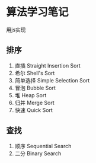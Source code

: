 # 算法学习笔记

用js实现

## 排序

1. 直插 Straight Insertion Sort
2. 希尔 Shell's Sort
3. 简单选择 Simple Selection Sort
4. 冒泡 Bubble Sort
5. 堆 Heap Sort
6. 归并 Merge Sort
7. 快速 Quick Sort

## 查找

1. 顺序 Sequential Search
2. 二分 Binary Search